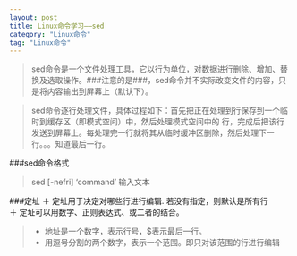 ```yaml
---
layout: post
title: Linux命令学习——sed
category: "Linux命令"
tag: "Linux命令"
---
```


>  sed命令是一个文件处理工具，它以行为单位，对数据进行删除、增加、替换及选取操作。###注意的是###，sed命令并不实际改变文件的内容，只是将内容输出到屏幕上（默认下）。  

>  sed命令逐行处理文件，具体过程如下：首先把正在处理到行保存到一个临时到缓存区（即模式空间）中，然后处理模式空间中的
行，完成后把该行发送到屏幕上。每处理完一行就将其从临时缓冲区删除，然后处理下一行。。。知道最后一行。

###sed命令格式
>  sed [-nefri] ‘command’ 输入文本 

###定址
＋ 定址用于决定对哪些行进行编辑. 若没有指定，则默认是所有行  
＋ 定址可以用数字、正则表达式、或二者的结合。  
>  + 地址是一个数字，表示行号，$表示最后一行。
>  + 用逗号分割的两个数字，表示一个范围。即只对该范围的行进行编辑
